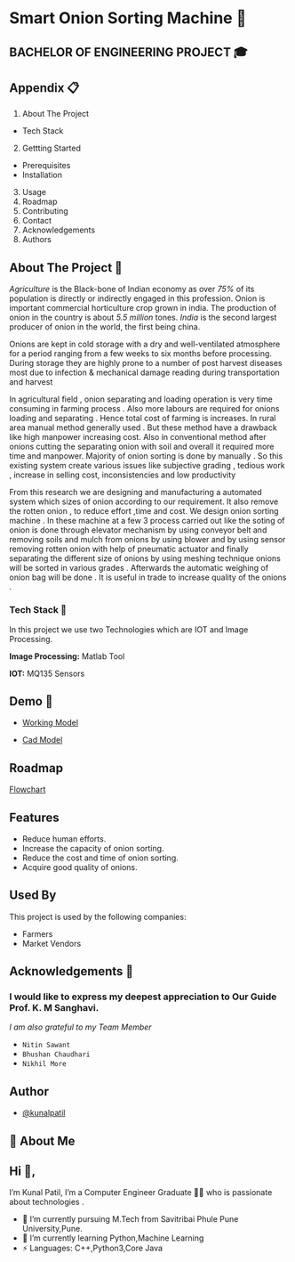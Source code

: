 
  # Smart Onion Sorting Machine   🎯  
## BACHELOR OF ENGINEERING PROJECT 🎓 



## Appendix  📋 

1. About The Project    
- Tech Stack
2. Gettting Started 
- Prerequisites
- Installation
3. Usage
4. Roadmap
5. Contributing
6. Contact
7. Acknowledgements
8. Authors



  
## About The Project  🌱 
*Agriculture* is the Black-bone of Indian economy
as over *75%* of its population is directly or
indirectly engaged in this profession. Onion is important
commercial horticulture crop grown in india.
The production of onion in the country is about *5.5 million* tones. *India* is the second largest
producer of onion in the world, the first being china. 

Onions are kept in cold storage with a dry and well-ventilated atmosphere for a period
ranging from a few weeks to six months before processing. 
During storage they are highly prone to a number of post harvest diseases most due to 
infection & mechanical damage reading during transportation and harvest 

In agricultural field , onion separating and loading operation is very time consuming in 
farming process . Also  more labours are required for onions loading and separating . Hence total cost of
farming is increases. In rural area manual method generally used . But these method have a drawback like 
high manpower increasing cost. Also in conventional method after onions cutting the separating onion with
soil and overall it required more time and manpower. Majority of onion sorting is done by manually .
So this existing system create various issues like subjective grading , tedious work , increase in
selling cost, inconsistencies and low productivity

From this research we are designing and manufacturing a automated system which 
sizes of onion according to our requirement. It also remove the rotten onion , to reduce effort
,time and cost. We design onion sorting machine . In these machine at a few 3 process carried 
out like the soting of onion is done through elevator mechanism by using conveyor belt and removing 
soils and mulch from onions by using blower and by using sensor removing rotten onion with help of
pneumatic actuator and finally separating the different size of onions by using meshing technique 
onions will be sorted in various grades . Afterwards the automatic weighing of onion bag will be done .
It is useful in trade to increase quality of the onions .
### Tech Stack  🔧
In this project we use two Technologies which are  IOT
and Image Processing.

**Image Processing:** Matlab Tool   

**IOT:** MQ135 Sensors 

  
## Demo  🔁 

- [Working Model](https://github.com/Kunalpatil07/Onion-sorting-/blob/02c08c97de2274eea4104b5c1260d8d6c79f0a89/working_model.png)

- [Cad Model](https://github.com/Kunalpatil07/Onion-sorting-/blob/02c08c97de2274eea4104b5c1260d8d6c79f0a89/cadmodel.png) 
## Roadmap 


[Flowchart](https://github.com/Kunalpatil07/Onion-sorting-/blob/01547bb4eb8db8a61473009ee7ca1fac1434bead/flowchart.png)

  
## Features

- Reduce human efforts.
- Increase the capacity of onion sorting.
- Reduce the cost and time of onion sorting.
- Acquire good quality of onions.

  
## Used By

This project is used by the following companies:

- Farmers
- Market Vendors

  
## Acknowledgements  👏 

 ### I would like to express my deepest appreciation to Our Guide Prof. K. M Sanghavi.
*I am also grateful to my Team Member* 
 - `Nitin Sawant` 
 - `Bhushan Chaudhari`
 - `Nikhil More`
 

  
## Author

- [@kunalpatil](https://www.linkedin.com/in/kunal-patil-070498?challengeId=AQEB4Dv0npe5RAAAAXteaHBKOtdpWnZwU85g-soxDqgxlv0EHF4JLCgxPwIV6UUPsMjjCDTXufmKz43Pysw43mIaRuT7nEOBbQ&submissionId=1e5aa408-4db5-9c16-d25a-7ec025e51936)

  
## 🚀 About Me
## Hi 👋,
I’m Kunal Patil, I’m a Computer Engineer Graduate 👨‍💻 who is passionate about technologies .

- 🔭 I’m currently pursuing M.Tech from Savitribai Phule Pune University,Pune.
- 🌱 I’m currently learning Python,Machine Learning
- ⚡ Languages: C++,Python3,Core Java


  